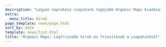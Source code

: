 ```yaml
---
description: "Legyen naprakész csapatunk legújabb Organic Maps kiadásaival, híreivel, frissítéseivel kapcsolatban"
extra:
  menu_title: Hírek
page_template: news/page.html
sort_by: date
template: news/list.html
title: "Organic Maps: Legfrissebb hírek és frissítések a csapatunktól"
---
```

